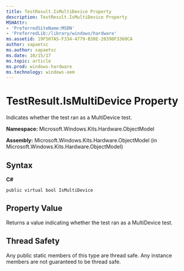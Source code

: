 ```yaml
---
title: TestResult.IsMultiDevice Property
description: TestResult.IsMultiDevice Property
MSHAttr:
- 'PreferredSiteName:MSDN'
- 'PreferredLib:/library/windows/hardware'
ms.assetid: 19F507A5-F334-4779-B30E-20390F3360CA
author: sapaetsc
ms.author: sapaetsc
ms.date: 10/15/17
ms.topic: article
ms.prod: windows-hardware
ms.technology: windows-oem
---
```


# TestResult.IsMultiDevice Property


Indicates whether the test ran as a MultiDevice test.

**Namespace:** Microsoft.Windows.Kits.Hardware.ObjectModel

**Assembly:** Microsoft.Windows.Kits.Hardware.ObjectModel (in Microsoft.Windows.Kits.Hardware.ObjectModel)

## <span id="Syntax"></span><span id="syntax"></span><span id="SYNTAX"></span>Syntax


**C#**

`public virtual bool IsMultiDevice`

## <span id="Property_Value"></span><span id="property_value"></span><span id="PROPERTY_VALUE"></span>Property Value


Returns a value indicating whether the test ran as a MultiDevice test.

## <span id="Thread_Safety"></span><span id="thread_safety"></span><span id="THREAD_SAFETY"></span>Thread Safety


Any public static members of this type are thread safe. Any instance members are not guaranteed to be thread safe.

 

 






